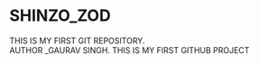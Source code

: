 # SHINZO_ZOD
THIS IS MY FIRST GIT REPOSITORY.<Br>
AUTHOR _GAURAV SINGH.
THIS IS MY FIRST GITHUB PROJECT<Br>
